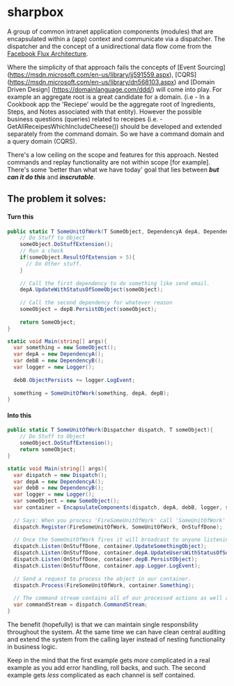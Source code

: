 # sharpbox
A group of common intranet application components (modules) that are encapsulated within a (app) context and communicate via a dispatcher. The dispatcher and the concept of a unidirectional data flow come from the [Facebook Flux Architecture](http://facebook.github.io/flux/docs/overview.html).

Where the simplicity of that approach fails the concepts of [Event Sourcing] (https://msdn.microsoft.com/en-us/library/jj591559.aspx), [CQRS] (https://msdn.microsoft.com/en-us/library/dn568103.aspx) and [Domain Driven Design] (https://domainlanguage.com/ddd/) will come into play. For example an aggregate root is a great candidate for a domain. (i.e - In a Cookbook app the 'Reciepe' would be the aggregate root of Ingredients, Steps, and Notes associated with that entity). However the possible business questions (queries) related to receipes (i.e. - GetAllReceipesWhichIncludeCheese()) should be developed and extended separately from the command domain. So we have a command domain and a query domain (CQRS).

There's a low ceiling on the scope and features for this approach. Nested commands and replay functionality are not within scope [for example]. There's some 'better than what we have today' goal that lies between **_but can it do this_** and **_inscrutable_**.

## The problem it solves:

#### Turn this
```c#
public static T SomeUnitOfWork(T SomeObject, DependencyA depA, DependencyB depB){
    // Do Stuff to Object
    someObject.DoStuffExtension();
    // Run a check
    if(someObject.ResultOfExtension > 5){
      // Do Other stuff.
    }
    
    // Call the first dependency to do something like send email.
    depA.UpdateWithStatusOfSomeObject(someObject);
    
    // Call the second dependency for whatever reason
    someObject = depB.PersistObject(someObject);
    
    return SomeObject;
}

static void Main(string[] args){
  var something = new SomeObject();
  var depA = new DependencyA();
  var debB = new DependencyB();
  var logger = new Logger();
  
  debB.ObjectPersists += logger.LogEvent;
  
  something = SomeUnitOfWork(something, depA, depB);
}
```

#### Into this

```c#
public static T SomeUnitOfWork(Dispatcher dispatch, T someObject){
    // Do Stuff to Object
    someObject.DoStuffExtension();
    return someObject;
}

static void Main(string[] args){
  var dispatch = new Dispatch();
  var depA = new DependencyA();
  var debB = new DependencyB();
  var logger = new Logger();
  var someObject = new SomeObject();
  var container = EncapsulateComponents(dispatch, depA, debB, logger, someObject);
  
  // Says: When you process 'FireSomeUnitOfWork' call 'SomeUnitOfWork' then pass the result to 'OnStuffDone' and broadcast to listeners.
  dispatch.Register(FireSomeUnitOfWork, SomeUnitOfWork, OnStuffDone);
  
  // Once the SomeUnitOfWork fires it will broadcast to anyone listening. Below we'll register some listeners.
  dispatch.Listen(OnStuffDone, container.UpdateSomethingObject);
  dispatch.Listen(OnStuffDone, container.depA.UpdateUsersWithStatusOfSomeObject);
  dispatch.Listen(OnStuffDone, container.depB.PersistObject);
  dispatch.Listen(OnStuffDone, container.app.Logger.LogEvent);
  
  // Send a request to process the object in our container.
  dispatch.Process(FireSomeUnitOfWork, container.Something);
  
  // The command stream contains all of our processed actions as well as their pre and post processed states.
  var commandStream = dispatch.CommandStream; 
}
```

The benefit (hopefully) is that we can maintain single responsbility throughout the system. At the same time we can have clean central auditing and extend the system from the calling layer instead of nesting functionality in business logic. 

Keep in the mind that the first example gets *more* complicated in a real example as you add error handling, roll backs, and such. The second example gets *less* complicated as each channel is self contained.
